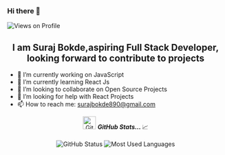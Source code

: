### Hi there 👋

<!--
**Surajbokde/Surajbokde** is a ✨ _special_ ✨ repository because its `README.md` (this file) appears on your GitHub profile.
-->
<p align="left"> <img src="https://komarev.com/ghpvc/?username=Surajbokde" alt="Views on Profile" /> </p>
<h2 align="center"> I am Suraj Bokde,aspiring Full Stack Developer, looking forward to contribute to projects</h2>


- 🔭 I’m currently working on JavaScript
- 🌱 I’m currently learning React Js
- 👯 I’m looking to collaborate on Open Source Projects
- 🤔 I’m looking for help with React Projects
- 📫 How to reach me: surajbokde890@gmail.com


<p align="center">
<img src="https://media.giphy.com/media/3o7abAHdYvZdBNnGZq/giphy.gif" width="30px" alt="GitHub-Status"/>&nbsp;<i><b>GitHub Stats... </b></i>📈<br><br>
<img src="https://github-readme-stats.vercel.app/api?username=Surajbokde&count_private=true&show_icons=true&theme=radical" alt="GitHub Status"/>
<img src = "https://github-readme-stats.vercel.app/api/top-langs/?username=Surajbokde&show_icons=true&layout=compact&theme=radical" alt="Most Used Languages">
</p>
